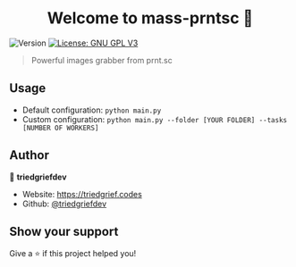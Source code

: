 <h1 align="center">Welcome to mass-prntsc 👋</h1>
<p>
  <img alt="Version" src="https://img.shields.io/badge/version-0.1-blue.svg?cacheSeconds=2592000" />
  <a href="#" target="_blank">
    <img alt="License: GNU GPL V3 " src="https://img.shields.io/badge/License-GNU GPL V3 -yellow.svg" />
  </a>
</p>

> Powerful images grabber from prnt.sc

## Usage
+ Default configuration: `python main.py`
+ Custom configuration: `python main.py --folder [YOUR FOLDER] --tasks [NUMBER OF WORKERS]` 

## Author

👤 **triedgriefdev**

* Website: https://triedgrief.codes
* Github: [@triedgriefdev](https://github.com/triedgriefdev)

## Show your support

Give a ⭐ if this project helped you!